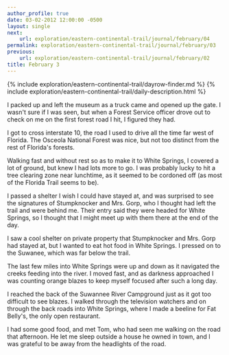 ```yaml
---
author_profile: true
date: 03-02-2012 12:00:00 -0500
layout: single
next:
    url: exploration/eastern-continental-trail/journal/february/04
permalink: exploration/eastern-continental-trail/journal/february/03
previous:
    url: exploration/eastern-continental-trail/journal/february/02
title: February 3
---
```

{% include exploration/eastern-continental-trail/dayrow-finder.md %}
{% include exploration/eastern-continental-trail/daily-description.html %}

I packed up and left the museum as a truck came and opened up the gate. I wasn't sure if I was seen, but when a Forest Service officer drove out to check on me on the first forest road I hit, I figured they had.

I got to cross interstate 10, the road I used to drive all the time far west of Florida. The Osceola National Forest was nice, but not too distinct from the rest of Florida's forests.

Walking fast and without rest so as to make it to White Springs, I covered a lot of ground, but knew I had lots more to go. I was probably lucky to hit a tree clearing zone near lunchtime, as it seemed to be cordoned off (as most of the Florida Trail seems to be).

I passed a shelter I wish I could have stayed at, and was surprised to see the signatures of Stumpknocker and Mrs. Gorp, who I thought had left the trail and were behind me. Their entry said they were headed for White Springs, so I thought that I might meet up with them there at the end of the day.

I saw a cool shelter on private property that Stumpknocker and Mrs. Gorp had stayed at, but I wanted to eat hot food in White Springs. I pressed on to the Suwanee, which was far below the trail.

The last few miles into White Springs were up and down as it navigated the creeks feeding into the river. I moved fast, and as darkness approached I was counting orange blazes to keep myself focused after such a long day.

I reached the back of the Suwannee River Campground just as it got too difficult to see blazes. I walked through the television watchers and on through the back roads into White Springs, where I made a beeline for Fat Belly's, the only open restaurant.

I had some good food, and met Tom, who had seen me walking on the road that afternoon. He let me sleep outside a house he owned in town, and I was grateful to be away from the headlights of the road.